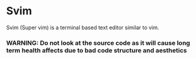 # Svim
Svim (Super vim) is a terminal based text editor similar to vim.

### WARNING: Do not look at the source code as it will cause long term health affects due to bad code structure and aesthetics

